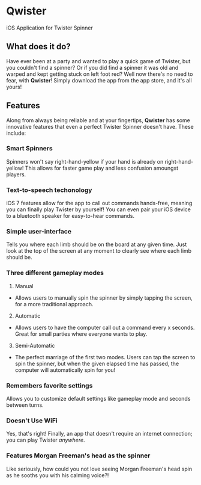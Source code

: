 # Qwister
iOS Application for Twister Spinner
## What does it do?
Have ever been at a party and wanted to play a quick game of Twister, but you couldn't find a spinner? Or if you did find a spinner
it was old and warped and kept getting stuck on left foot red? 
Well now there's no need to fear, with __Qwister__! Simply download the app from the app store, and it's all yours!
## Features
Along from always being reliable and at your fingertips, __Qwister__ has some innovative features that even a perfect Twister Spinner doesn't have. These include:
### Smart Spinners
Spinners won't say right-hand-yellow if your hand is already on right-hand-yellow! This allows for faster game play and less confusion amoungst players.
### Text-to-speech techonology 
iOS 7 features allow for the app to call out commands hands-free, meaning you can finally play Twister by yourself!
You can even pair your iOS device to a bluetooth speaker for easy-to-hear commands.
### Simple user-interface 
Tells you where each limb should be on the board at any given time. Just look at the top of the screen at any moment to clearly see where each limb should be.
### Three different gameplay modes 
1. Manual  
  * Allows users to manually spin the spinner by simply tapping the screen, for a more traditional approach.
2. Automatic  
  * Allows users to have the computer call out a command every x seconds. Great for small parties where everyone wants to play.
3. Semi-Automatic  
  * The perfect marriage of the first two modes. Users can tap the screen to spin the spinner, but when the given elapsed time has passed, the computer will automatically spin for you!  
  
### Remembers favorite settings
Allows you to customize default settings like gameplay mode and seconds between turns.
### Doesn't Use WiFi
Yes, that's right! Finally, an app that doesn't require an internet connection; you can play Twister *anywhere*.
### Features Morgan Freeman's head as the spinner
Like seriously, how could you not love seeing Morgan Freeman's head spin as he sooths you with his calming voice?!
